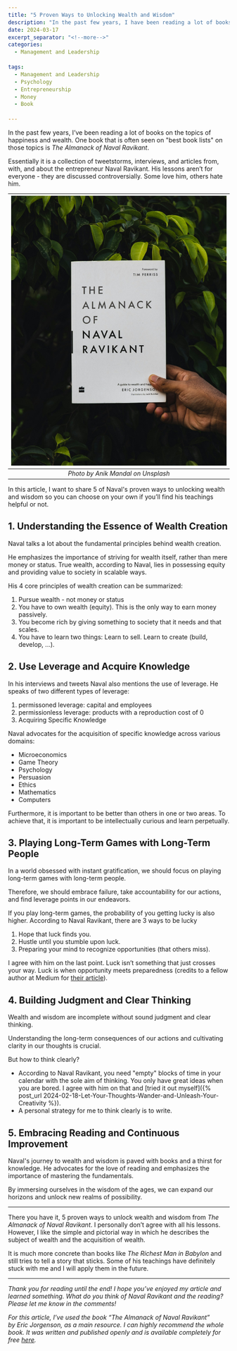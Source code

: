 ```yaml
---
title: "5 Proven Ways to Unlocking Wealth and Wisdom"
description: "In the past few years, I have been reading a lot of books on the topics of happiness and wealth. One book that is often seen on best book lists on those topics is The Almanack of Naval Ravikant. Essentially it is a collection of tweetstorms, interviews, and articles from, with, and about the entrepreneur Naval Ravikant. His lessons aren’t for everyone - they are discussed controversially. Some love him, others hate him. In this article, I want to share 5 of Naval's proven ways to unlocking wealth and wisdom fso you can choose on your own if you’ll find his teachings helpful or not."
date: 2024-03-17
excerpt_separator: "<!--more-->"
categories:
  - Management and Leadership

tags:
  - Management and Leadership
  - Psychology
  - Entrepreneurship
  - Money
  - Book

---
```


In the past few years, I’ve been reading a lot of books on the topics of happiness and wealth. One book that is often seen on "best book lists" on those topics is *The Almanack of Naval Ravikant*.

Essentially it is a collection of tweetstorms, interviews, and articles from, with, and about the entrepreneur Naval Ravikant. His lessons aren’t for everyone - they are discussed controversially. Some love him, others hate him.

| ![image](/assets/images/anik-mandal-almanack_naval_ravikant-unsplash.jpg) |
|:--:|
| *Photo by Anik Mandal on Unsplash* |

In this article, I want to share 5 of Naval's proven ways to unlocking wealth and wisdom so you can choose on your own if you’ll find his teachings helpful or not.

## 1. Understanding the Essence of Wealth Creation

Naval talks a lot about the fundamental principles behind wealth creation.

He emphasizes the importance of striving for wealth itself, rather than mere money or status. True wealth, according to Naval, lies in possessing equity and providing value to society in scalable ways.

His 4 core principles of wealth creation can be summarized:

1. Pursue wealth - not money or status
2. You have to own wealth (equity). This is the only way to earn money passively.
3. You become rich by giving something to society that it needs and that scales.
4. You have to learn two things: Learn to sell. Learn to create (build, develop, ...).

## 2. Use Leverage and Acquire Knowledge

In his interviews and tweets Naval also mentions the use of leverage. He speaks of two different types of leverage:
1. permissoned leverage: capital and employees
2. permissionless leverage: products with a reproduction cost of 0
3. Acquiring Specific Knowledge

Naval advocates for the acquisition of specific knowledge across various domains:
- Microeconomics
- Game Theory
- Psychology
- Persuasion
- Ethics
- Mathematics
- Computers

Furthermore, it is important to be better than others in one or two areas. To achieve that, it is important to be intellectually curious and learn perpetually.

## 3. Playing Long-Term Games with Long-Term People

In a world obsessed with instant gratification, we should focus on playing long-term games with long-term people.

Therefore, we should embrace failure, take accountability for our actions, and find leverage points in our endeavors.

If you play long-term games, the probability of you getting lucky is also higher. According to Naval Ravikant, there are 3 ways to be lucky

1. Hope that luck finds you.
2. Hustle until you stumble upon luck.
3. Preparing your mind to recognize opportunities (that others miss).

I agree with him on the last point. Luck isn’t something that just crosses your way. Luck is when opportunity meets preparedness (credits to a fellow author at Medium for [their article](https://medium.com/long-sweet-valuable/why-are-some-people-so-lucky-this-is-the-reason-ae566ada23e1)).

## 4. Building Judgment and Clear Thinking

Wealth and wisdom are incomplete without sound judgment and clear thinking.

Understanding the long-term consequences of our actions and cultivating clarity in our thoughts is crucial.

But how to think clearly?

- According to Naval Ravikant, you need "empty" blocks of time in your calendar with the sole aim of thinking. You only have great ideas when you are bored. I agree with him on that and [tried it out myself]({% post_url 2024-02-18-Let-Your-Thoughts-Wander-and-Unleash-Your-Creativity %}).
- A personal strategy for me to think clearly is to write.

## 5. Embracing Reading and Continuous Improvement

Naval's journey to wealth and wisdom is paved with books and a thirst for knowledge. He advocates for the love of reading and emphasizes the importance of mastering the fundamentals.

By immersing ourselves in the wisdom of the ages, we can expand our horizons and unlock new realms of possibility.

---

There you have it, 5 proven ways to unlock wealth and wisdom from *The Almanack of Naval Ravikant*. I personally don’t agree with all his lessons. However, I like the simple and pictorial way in which he describes the subject of wealth and the acquisition of wealth.

It is much more concrete than books like *The Richest Man in Babylon* and still tries to tell a story that sticks. Some of his teachings have definitely stuck with me and I will apply them in the future.

---

*Thank you for reading until the end! I hope you’ve enjoyed my article and learned something. What do you think of Naval Ravikant and the reading? Please let me know in the comments!*

*For this article, I’ve used the book “The Almanack of Naval Ravikant” by Eric Jorgenson, as a main resource. I can highly recommend the whole book. It was written and published openly and is available completely for free [here](https://www.navalmanack.com/).*